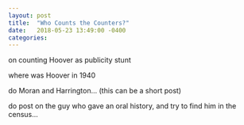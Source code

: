 ```yaml
---
layout: post
title:  "Who Counts the Counters?"
date:   2018-05-23 13:49:00 -0400
categories:
---
```



on counting Hoover as publicity stunt
<!-- photo of J. Sterlin Moran, who enumerated Hoover, with his secretary Frances Harrington from clipping from a 1930 Charleston newspaper in Entry 215, “Publicity Materials File of the Statistical Research Division” Box 231 Folder “E-2 Experiences of 1930 Census Supervisors and Enumerators. Criticisms of Census, Etc.” -->
where was Hoover in 1940

do Moran and Harrington... (this can be a short post)


do post on the guy who gave an oral history, and try to find him in the census...
